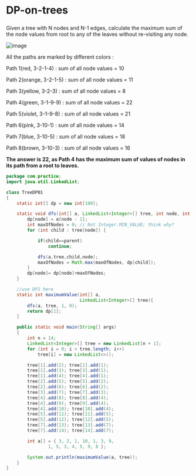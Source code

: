 # DP-on-trees

### 

Given a tree with N nodes and N-1 edges, calculate the maximum sum of the node values from root to any of the leaves without re-visiting any node. 

![image](https://user-images.githubusercontent.com/13814143/185197407-55d15ee2-d1d0-44dc-a5e0-5202f1e5be7f.png)

All the paths are marked by different colors : 

Path 1(red, 3-2-1-4) : sum of all node values = 10 

Path 2(orange, 3-2-1-5) : sum of all node values = 11 

Path 3(yellow, 3-2-3) : sum of all node values = 8 

Path 4(green, 3-1-9-9) : sum of all node values = 22 

Path 5(violet, 3-1-9-8) : sum of all node values = 21 

Path 6(pink, 3-10-1) : sum of all node values = 14 

Path 7(blue, 3-10-5) : sum of all node values = 18 

Path 8(brown, 3-10-3) : sum of all node values = 16 

**The answer is 22, as Path 4 has the maximum sum of values of nodes in its path from a root to leaves.** 

```java
package com.practice;
import java.util.LinkedList;

class TreeDP01
{
    static int[] dp = new int[100];

    static void dfs(int[] a, LinkedList<Integer>[] tree, int node, int parent) {
        dp[node] = a[node - 1];
        int maxOfNodes = 0; // Not Integer.MIN_VALUE; think why?
        for (int child : tree[node]) {

            if(child==parent)
                continue;

            dfs(a,tree,child,node);
            maxOfNodes = Math.max(maxOfNodes, dp[child]);
        }
        dp[node]= dp[node]+maxOfNodes;
    }

    //use DFS here
    static int maximumValue(int[] a,
                            LinkedList<Integer>[] tree){
        dfs(a, tree, 1, 0);
        return dp[1];
    }

    public static void main(String[] args)
    {
        int n = 14;
        LinkedList<Integer>[] tree = new LinkedList[n + 1];
        for (int i = 0; i < tree.length; i++)
            tree[i] = new LinkedList<>();

        tree[1].add(2); tree[2].add(1);
        tree[1].add(3); tree[3].add(1);
        tree[1].add(4); tree[4].add(1);
        tree[2].add(5); tree[5].add(2);
        tree[2].add(6); tree[6].add(2);
        tree[3].add(7); tree[7].add(3);
        tree[4].add(8); tree[8].add(4);
        tree[4].add(9); tree[9].add(4);
        tree[4].add(10); tree[10].add(4);
        tree[5].add(11); tree[11].add(5);
        tree[5].add(12); tree[12].add(5);
        tree[7].add(13); tree[13].add(7);
        tree[7].add(14); tree[14].add(7);

        int a[] = { 3, 2, 1, 10, 1, 3, 9,
                1, 5, 3, 4, 5, 9, 8 };

        System.out.println(maximumValue(a, tree));
    }
}
```
